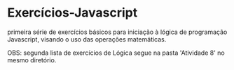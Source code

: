 # Exercícios-Javascript

primeira série de exercícios básicos para iniciação à lógica de programação Javascript, visando o uso das operações matemáticas.


OBS: segunda lista de exercícios de Lógica segue na pasta 'Atividade 8' no mesmo diretório.
